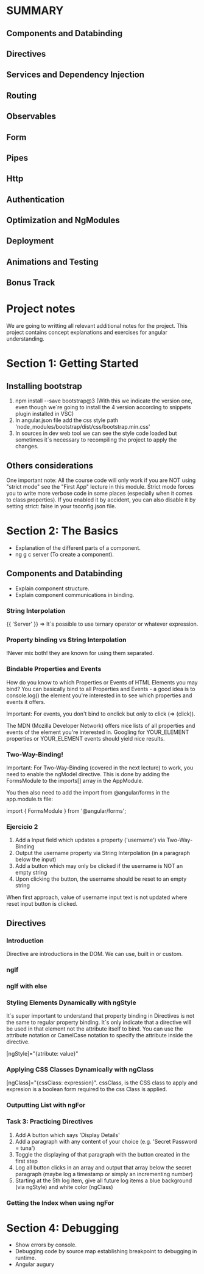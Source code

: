 # SUMMARY

## Components and Databinding

## Directives

## Services and Dependency Injection

## Routing

## Observables

## Form

## Pipes

## Http

## Authentication

## Optimization and NgModules

## Deployment

## Animations and Testing

## Bonus Track




# Project notes

We are going to writting all relevant additional notes for the project. This project contains concept explanations and exercises for angular understanding.

# Section 1: Getting Started

## Installing bootstrap

1. npm install --save bootstrap@3 (With this we indicate the version one, even though we´re going to install the 4 version according to snippets plugin installed in VSC)
2. In angular.json file add the css style path 'node_modules/bootstrap/dist/css/bootstrap.min.css'
3. In sources in dev web tool we can see the style code loaded but sometimes it´s necessary to recompiling the project to apply the changes.

## Others considerations

One important note: All the course code will only work if you are NOT using "strict mode" see the "First App" lecture in this module. Strict mode forces you to write more verbose code in some places (especially when it comes to class properties). If you enabled it by accident, you can also disable it by setting strict: false in your tsconfig.json file.

# Section 2: The Basics

- Explanation of the different parts of a component.
- ng g c server (To create a component).

## Components and Databinding

- Explain component structure.
- Explain component communications in binding.

### String Interpolation

{{ 'Server' }} => It´s possible to use ternary operator or whatever expression.

### Property binding vs String Interpolation

!Never mix both! they are known for using them separated.

### Bindable Properties and Events

How do you know to which Properties or Events of HTML Elements you may bind? You can basically bind to all Properties and Events - a good idea is to console.log() the element you're interested in to see which properties and events it offers.

Important: For events, you don't bind to onclick but only to click (=> (click)).

The MDN (Mozilla Developer Network) offers nice lists of all properties and events of the element you're interested in. Googling for YOUR_ELEMENT properties or YOUR_ELEMENT events should yield nice results.

### Two-Way-Binding!

Important: For Two-Way-Binding (covered in the next lecture) to work, you need to enable the ngModel directive. This is done by adding the FormsModule to the imports[] array in the AppModule.

You then also need to add the import from @angular/forms in the app.module.ts file:

import { FormsModule } from '@angular/forms';

### Ejercicio 2

<ol>
  <li>Add a Input field which updates a property ('username') via Two-Way-Binding</li>
  <li>Output the username property via String Interpolation (in a paragraph below the input)</li>
  <li>Add a button which may only be clicked if the username is NOT an empty string</li>
  <li>Upon clicking the button, the username should be reset to an empty string</li>
</ol>

When first approach, value of username input text is not updated where reset input button is clicked.

## Directives

### Introduction

Directive are introductions in the DOM. We can use, built in or custom.

### ngIf

### ngIf with else

### Styling Elements Dynamically with ngStyle

It´s super important to understand that property binding in Directives is not the same to regular property binding. It´s only indicate
that a directive will be used in that element not the attribute itself to bind.
You can use the attribute notation or CamelCase notation to specify the attribute inside the directive.

[ngStyle]="{atribute: value}"

### Applying CSS Classes Dynamically with ngClass

[ngClass]="{cssClass: expression}". cssClass, is the CSS class to apply and expresion is a boolean form required to the css Class is applied.

### Outputting List with ngFor

### Task 3: Practicing Directives

<ol>
  <li>Add A button which says 'Display Details'</li>
  <li>Add a paragraph with any content of your choice (e.g. 'Secret Password = tuna')</li>
  <li>Toggle the displaying of that paragraph with the button created in the first step</li>
  <li>Log all button clicks in an array and output that array below the secret paragraph (maybe log a timestamp or simply an incrementing number)</li>
  <li>Starting at the 5th log item, give all future log items a blue background (via ngStyle) and white color (ngClass)</li>
</ol>

### Getting the Index when using ngFor


# Section 4: Debugging

- Show errors by console.
- Debugging code by source map establishing breakpoint to debugging in runtime.
- Angular augury
